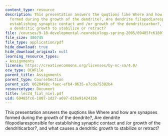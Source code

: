 ```yaml
---
content_type: resource
description: This presentation answers the quqtions like Where and how are synapses
  formed during the growth of the dendrite?, Are dendrite filopodiaresponsible for
  establishing synaptic contact and /or growth of the dendriticarbor?, and what causes
  a dendritic growth to stabilize or retract?
file: /courses/9-18-developmental-neurobiology-spring-2005/69485fc618071d27a697d1be914241bb_lec24_fial_niel.pdf
file_size: 380745
file_type: application/pdf
hide_download: true
hide_download_original: null
learning_resource_types:
- Assignments
license: https://creativecommons.org/licenses/by-nc-sa/4.0/
ocw_type: OCWFile
parent_title: Assignments
parent_type: CourseSection
parent_uid: 0620498c-faec-efb4-9635-e7cda75302b4
resourcetype: Document
title: lec24_fial_niel.pdf
uid: 69485fc6-1807-1d27-a697-d1be914241bb
---
```

This presentation answers the quqtions like Where and how are synapses formed during the growth of the dendrite?, Are dendrite filopodiaresponsible for establishing synaptic contact and /or growth of the dendriticarbor?, and what causes a dendritic growth to stabilize or retract?